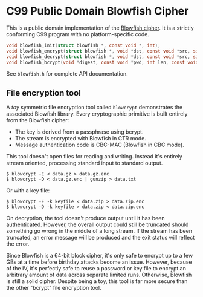 # C99 Public Domain Blowfish Cipher

This is a public domain implementation of the [Blowfish cipher][bfsh].
It is a strictly conforming C99 program with no platform-specific code.

~~~c
void blowfish_init(struct blowfish *, const void *, int);
void blowfish_encrypt(struct blowfish *, void *dst, const void *src, size_t);
void blowfish_decrypt(struct blowfish *, void *dst, const void *src, size_t);
void blowfish_bcrypt(void *digest, const void *pwd, int len, const void *salt, int cost);
~~~

See `blowfish.h` for complete API documentation.

## File encryption tool

A *toy* symmetric file encryption tool called `blowcrypt` demonstrates
the associated Blowfish library. Every cryptographic primitive is built
entirely from the Blowfish cipher:

* The key is derived from a passphrase using bcrypt.
* The stream is encrypted with Blowfish in CTR mode.
* Message authentication code is CBC-MAC (Blowfish in CBC mode).

This tool doesn't open files for reading and writing. Instead it's
entirely stream oriented, processing standard input to standard output.

    $ blowcrypt -E < data.gz > data.gz.enc
    $ blowcrypt -D < data.gz.enc | gunzip > data.txt

Or with a key file:

    $ blowcrypt -E -k keyfile < data.zip > data.zip.enc
    $ blowcrypt -D -k keyfile > data.zip < data.zip.enc

On decryption, the tool doesn't produce output until it has been
authenticated. However, the overall output could still be truncated
should something go wrong in the middle of a long stream. If the stream
has been truncated, an error message will be produced and the exit
status will reflect the error.

Since Blowfish is a 64-bit block cipher, it's only safe to encrypt up to
a few GBs at a time before birthday attacks become an issue. However,
because of the IV, it's perfectly safe to reuse a password or key file
to encrypt an arbitrary amount of data across separate limited runs.
Otherwise, Blowfish is still a solid cipher. Despite being a toy, this
tool is far more secure than the other "bcrypt" file encryption tool.


[bfsh]: https://www.schneier.com/academic/blowfish/

